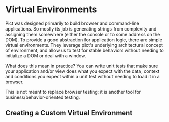 # Virtual Environments

Pict was designed primarily to build browser and command-line applications.  So mostly its job is generating strings from complexity and assigning them somewhere (either the console or to some address on the DOM).  To provide a good abstraction for application logic, there are simple virtual environments.  They leverage pict's underlying architectural concept of environment, and allow us to test for stable behaviors without needing to initialize a DOM or deal with a window.

What does this mean in practice?  You can write unit tests that make sure your application and/or view does what you expect with the data, context and conditions you expect within a unit test without needing to load it in a browser.

This is not meant to replace browser testing; it is another tool for business/behavior-oriented testing.

## Creating a Custom Virtual Environment
